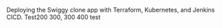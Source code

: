 Deploying the Swiggy clone app with Terraform, Kubernetes, and Jenkins CICD.
Test200
300, 300
400
test




